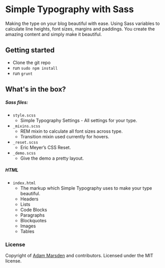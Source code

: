 # Simple Typography with Sass
Making the type on your blog beautiful with ease. Using Sass variables to calculate line heights, font sizes, margins and paddings. You create the amazing content and simply make it beautiful.

## Getting started
- Clone the git repo
- run `sudo npm install`
- run `grunt`

## What's in the box?
##### Sass files:
- `style.scss`
    - Simple Typography Settings - All settings for your type.
- `_mixins.scss`
    - REM mixin to calculate all font sizes across type.
    - Transition mixin used currently for hovers.
- `_reset.scss`
    - Eric Meyer’s CSS Reset.
- `_demo.scss`
    - Give the demo a pretty layout.

##### HTML
- `index.html`
    - The markup which Simple Typography uses to make your type beautiful.
    - Headers
    - Lists
    - Code Blocks
    - Paragraphs
    - Blockquotes
    - Images
    - Tables

### License
Copyright of [Adam Marsden](http://adam-marsden.co.uk/) and contributors.
Licensed under the MIT license.
